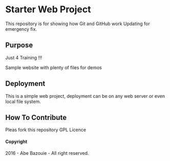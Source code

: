 # Starter Web Project

This repository is for showing how Git and GitHub work
Updating for emergency fix.

## Purpose
Just 4 Training !!!

Sample website with plenty of files for demos

## Deployment
This is a simple web project, deployment can be on any web server or even local file system.

## How To Contribute
Pleas fork this repository
GPL Licence 

#### Copyright
2016 - Abe Bazouie - All right reserved.
